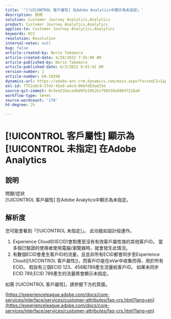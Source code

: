 ```yaml
---
title: '"[!UICONTROL 客戶屬性] 在Adobe Analytics中顯示為未指定」'
description: 說明
solution: Customer Journey Analytics,Analytics
product: Customer Journey Analytics,Analytics
applies-to: Customer Journey Analytics,Analytics
keywords: KCS
resolution: Resolution
internal-notes: null
bug: false
article-created-by: Norio Takemura
article-created-date: 4/28/2022 7:55:00 AM
article-published-by: Norio Takemura
article-published-date: 6/3/2022 9:41:41 AM
version-number: 1
article-number: KA-19298
dynamics-url: https://adobe-ent.crm.dynamics.com/main.aspx?forceUCI=1&pagetype=entityrecord&etn=knowledgearticle&id=8aee8b7a-c8c6-ec11-a7b6-0022480a1af6
exl-id: f752a9c9-57e5-45e9-a4c4-066fd83ad33d
source-git-commit: 0c3e421beca46d9fe1952b1f98538a50697216a0
workflow-type: tm+mt
source-wordcount: '170'
ht-degree: 2%

---
```


# [!UICONTROL 客戶屬性] 顯示為 [!UICONTROL 未指定] 在Adobe Analytics

## 說明

問題/症狀
<br>[!UICONTROL 客戶屬性] 在Adobe Analytics中顯示為未指定。

## 解析度




您可能會看到「[!UICONTROL 未指定]」。 此功能如設計般運作。

1. Experience CloudID(ECID)會對應至沒有有效客戶屬性值的其他客戶ID。 當多個已驗證的使用者使用電腦/瀏覽器時，就會發生此情況。
2. 有數個ECID會產生客戶ID的流量，且並非所有ECID都會同步至Experience Cloud([!UICONTROL 客戶屬性])，而客戶ID是在eVar中收集而得，用於所有ECID。 假設有三個ECID 123、456和789產生流量給客戶ID。 如果未同步ECID 789,ECID 789產生的流量將會顯示未指定。




如需 [!UICONTROL 客戶屬性]，請參閱下方的頁面。

[https://experienceleague.adobe.com/docs/core-services/interface/services/customer-attributes/faq-crs.html?lang=en](https://experienceleague.adobe.com/docs/core-services/interface/services/customer-attributes/faq-crs.html?lang=en)

